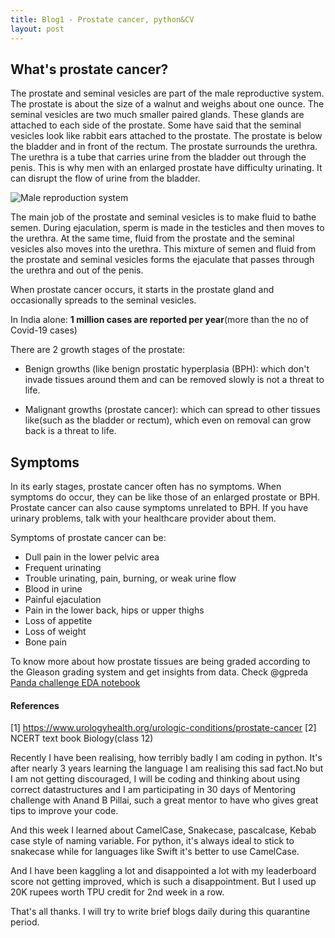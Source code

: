 ```yaml
---
title: Blog1 - Prostate cancer, python&CV
layout: post
---
```


## What's prostate cancer?

The prostate and seminal vesicles are part of the male reproductive system. The prostate is about the size of a walnut and weighs about one ounce. The seminal vesicles are two much smaller paired glands. These glands are attached to each side of the prostate. Some have said that the seminal vesicles look like rabbit ears attached to the prostate. The prostate is below the bladder and in front of the rectum. The prostate surrounds the urethra. The urethra is a tube that carries urine from the bladder out through the penis. This is why men with an enlarged prostate have difficulty urinating. It can disrupt the flow of urine from the bladder.

![Male reproduction system](https://www.googleapis.com/download/storage/v1/b/kaggle-user-content/o/inbox%2F1310697%2F246ba7c21556a4d15ab9818357ec34de%2Fprostate.PNG?generation=1588435109353915&alt=media)


The main job of the prostate and seminal vesicles is to make fluid to bathe semen. During ejaculation, sperm is made in the testicles and then moves to the urethra. At the same time, fluid from the prostate and the seminal vesicles also moves into the urethra. This mixture of semen and fluid from the prostate and seminal vesicles forms the ejaculate that passes through the urethra and out of the penis.

When prostate cancer occurs, it starts in the prostate gland and occasionally spreads to the seminal vesicles.

In India alone: **1 million cases are reported per year**(more than the no of Covid-19 cases)

There are 2 growth stages of the prostate:

- Benign growths (like benign prostatic hyperplasia (BPH): which don't invade tissues around them and can be removed slowly is not a threat to life.

- Malignant growths (prostate cancer): which can spread to other tissues like(such as the bladder or rectum), which even on removal can grow back is a threat to life.

## Symptoms

In its early stages, prostate cancer often has no symptoms. When symptoms do occur, they can be like those of an enlarged prostate or BPH. Prostate cancer can also cause symptoms unrelated to BPH. If you have urinary problems, talk with your healthcare provider about them.

Symptoms of prostate cancer can be:

* Dull pain in the lower pelvic area
* Frequent urinating
* Trouble urinating, pain, burning, or weak urine flow
* Blood in urine
* Painful ejaculation
* Pain in the lower back, hips or upper thighs
* Loss of appetite
* Loss of weight
* Bone pain


To know more about how prostate tissues are being graded according  to the Gleason grading system and get insights from data. Check @gpreda [Panda challenge EDA notebook](https://www.kaggle.com/gpreda/panda-challenge-starting-eda)

#### References

[1]  https://www.urologyhealth.org/urologic-conditions/prostate-cancer
[2] NCERT text book Biology(class 12)

Recently I have been realising, how terribly badly I am coding in python. It's after nearly 3 years learning the
language I am realising this sad fact.No but I am not getting discouraged, I will be coding and thinking about using
correct datastructures and I am participating in 30 days of Mentoring challenge with Anand B Pillai, such a great mentor
to have who gives great tips to improve your code.

And this week I learned about CamelCase, Snakecase, pascalcase, Kebab case style of naming variable. For python, it's
always ideal to stick to snakecase while for languages like Swift it's better to use CamelCase.

And I have been kaggling a lot and disappointed a lot with my leaderboard score not getting improved, which is such a
disappointment. But I used up 20K rupees worth TPU credit for 2nd week in a row.

That's all thanks. I will try to write brief blogs daily during this quarantine period.
